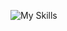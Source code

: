 ![My Skills](https://skillicons.dev/icons?i=py,github,scala,django,flask,javascript,html,css,mysql,tensorflow,mongodb,pytorch,firebase)


